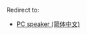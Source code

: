 Redirect to:

*   [PC speaker (简体中文)](/index.php/PC_speaker_(%E7%AE%80%E4%BD%93%E4%B8%AD%E6%96%87) "PC speaker (简体中文)")